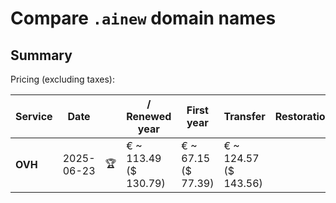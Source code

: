 # Compare `.ainew` domain names

## Summary

Pricing (excluding taxes):

| Service | Date |  | / Renewed year | First year | Transfer | Restoration |
|--|--|--|--|--|--|--|
| **OVH** | 2025-06-23 | 🏆 | € ~ 113.49<br>($ 130.79) | € ~ 67.15<br>($ 77.39) | € ~ 124.57<br>($ 143.56) |  |
